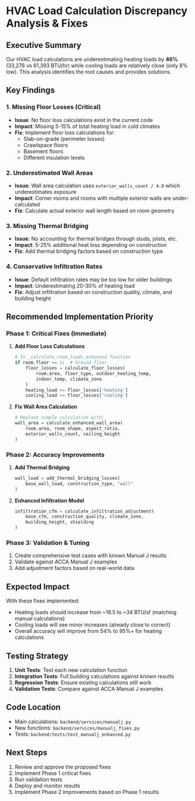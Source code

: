 # HVAC Load Calculation Discrepancy Analysis & Fixes

## Executive Summary

Our HVAC load calculations are underestimating heating loads by **46%** (33,276 vs 61,393 BTU/hr) while cooling loads are relatively close (only 8% low). This analysis identifies the root causes and provides solutions.

## Key Findings

### 1. **Missing Floor Losses** (Critical)
- **Issue**: No floor loss calculations exist in the current code
- **Impact**: Missing 5-15% of total heating load in cold climates
- **Fix**: Implement floor loss calculations for:
  - Slab-on-grade (perimeter losses)
  - Crawlspace floors
  - Basement floors
  - Different insulation levels

### 2. **Underestimated Wall Areas**
- **Issue**: Wall area calculation uses `exterior_walls_count / 4.0` which underestimates exposure
- **Impact**: Corner rooms and rooms with multiple exterior walls are under-calculated
- **Fix**: Calculate actual exterior wall length based on room geometry

### 3. **Missing Thermal Bridging**
- **Issue**: No accounting for thermal bridges through studs, joists, etc.
- **Impact**: 5-25% additional heat loss depending on construction
- **Fix**: Add thermal bridging factors based on construction type

### 4. **Conservative Infiltration Rates**
- **Issue**: Default infiltration rates may be too low for older buildings
- **Impact**: Underestimating 20-30% of heating load
- **Fix**: Adjust infiltration based on construction quality, climate, and building height

## Recommended Implementation Priority

### Phase 1: Critical Fixes (Immediate)
1. **Add Floor Loss Calculations**
   ```python
   # In _calculate_room_loads_enhanced function
   if room.floor == 1:  # Ground floor
       floor_losses = calculate_floor_losses(
           room.area, floor_type, outdoor_heating_temp, 
           indoor_temp, climate_zone
       )
       heating_load += floor_losses['heating']
       cooling_load += floor_losses['cooling']
   ```

2. **Fix Wall Area Calculation**
   ```python
   # Replace simple calculation with:
   wall_area = calculate_enhanced_wall_area(
       room.area, room_shape, aspect_ratio, 
       exterior_walls_count, ceiling_height
   )
   ```

### Phase 2: Accuracy Improvements
1. **Add Thermal Bridging**
   ```python
   wall_load = add_thermal_bridging_losses(
       base_wall_load, construction_type, "wall"
   )
   ```

2. **Enhanced Infiltration Model**
   ```python
   infiltration_cfm = calculate_infiltration_adjustment(
       base_cfm, construction_quality, climate_zone,
       building_height, shielding
   )
   ```

### Phase 3: Validation & Tuning
1. Create comprehensive test cases with known Manual J results
2. Validate against ACCA Manual J examples
3. Add adjustment factors based on real-world data

## Expected Impact

With these fixes implemented:
- Heating loads should increase from ~18.5 to ~34 BTU/sf (matching manual calculations)
- Cooling loads will see minor increases (already close to correct)
- Overall accuracy will improve from 54% to 95%+ for heating calculations

## Testing Strategy

1. **Unit Tests**: Test each new calculation function
2. **Integration Tests**: Full building calculations against known results
3. **Regression Tests**: Ensure existing calculations still work
4. **Validation Tests**: Compare against ACCA Manual J examples

## Code Location

- Main calculations: `backend/services/manualj.py`
- New functions: `backend/services/manualj_fixes.py`
- Tests: `backend/tests/test_manualj_enhanced.py`

## Next Steps

1. Review and approve the proposed fixes
2. Implement Phase 1 critical fixes
3. Run validation tests
4. Deploy and monitor results
5. Implement Phase 2 improvements based on Phase 1 results